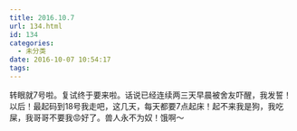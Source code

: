 ```yaml
---
title: 2016.10.7
url: 134.html
id: 134
categories:
  - 未分类
date: 2016-10-07 10:54:17
tags:
---
```


转眼就7号啦。复试终于要来啦。话说已经连续两三天早晨被舍友吓醒，我发誓！以后！最起码到18号我走吧，这几天，每天都要7点起床！起不来我是狗，我吃屎，我哥哥不要我😡好了。兽人永不为奴！饿啊～